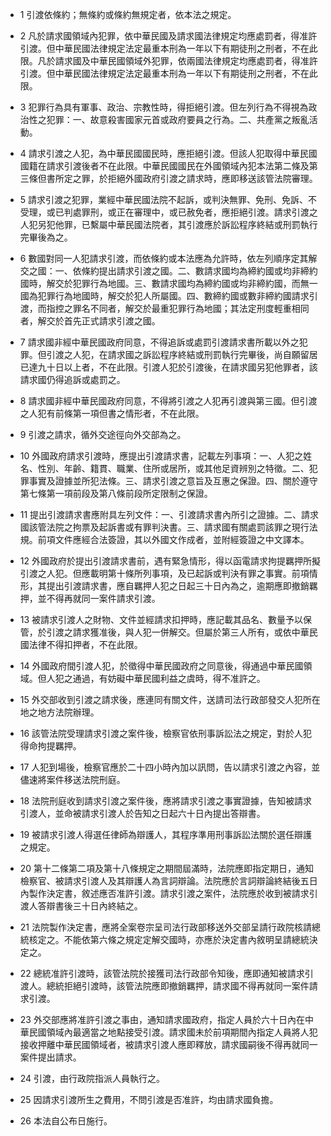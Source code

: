 * 1 引渡依條約；無條約或條約無規定者，依本法之規定。

* 2 凡於請求國領域內犯罪，依中華民國及請求國法律規定均應處罰者，得准許引渡。但中華民國法律規定法定最重本刑為一年以下有期徒刑之刑者，不在此限。凡於請求國及中華民國領域外犯罪，依兩國法律規定均應處罰者，得准許引渡。但中華民國法律規定法定最重本刑為一年以下有期徒刑之刑者，不在此限。

* 3 犯罪行為具有軍事、政治、宗教性時，得拒絕引渡。但左列行為不得視為政治性之犯罪：一、故意殺害國家元首或政府要員之行為。二、共產黨之叛亂活動。

* 4 請求引渡之人犯，為中華民國國民時，應拒絕引渡。但該人犯取得中華民國國籍在請求引渡後者不在此限。中華民國國民在外國領域內犯本法第二條及第三條但書所定之罪，於拒絕外國政府引渡之請求時，應即移送該管法院審理。

* 5 請求引渡之犯罪，業經中華民國法院不起訴，或判決無罪、免刑、免訴、不受理，或已判處罪刑，或正在審理中，或已赦免者，應拒絕引渡。請求引渡之人犯另犯他罪，已繫屬中華民國法院者，其引渡應於訴訟程序終結或刑罰執行完畢後為之。

* 6 數國對同一人犯請求引渡，而依條約或本法應為允許時，依左列順序定其解交之國：一、依條約提出請求引渡之國。二、數請求國均為締約國或均非締約國時，解交於犯罪行為地國。三、數請求國均為締約國或均非締約國，而無一國為犯罪行為地國時，解交於犯人所屬國。四、數締約國或數非締約國請求引渡，而指控之罪名不同者，解交於最重犯罪行為地國；其法定刑度輕重相同者，解交於首先正式請求引渡之國。

* 7 請求國非經中華民國政府同意，不得追訴或處罰引渡請求書所載以外之犯罪。但引渡之人犯，在請求國之訴訟程序終結或刑罰執行完畢後，尚自願留居已達九十日以上者，不在此限。引渡人犯於引渡後，在請求國另犯他罪者，該請求國仍得追訴或處罰之。

* 8 請求國非經中華民國政府同意，不得將引渡之人犯再引渡與第三國。但引渡之人犯有前條第一項但書之情形者，不在此限。

* 9 引渡之請求，循外交途徑向外交部為之。

* 10 外國政府請求引渡時，應提出引渡請求書，記載左列事項：一、人犯之姓名、性別、年齡、籍貫、職業、住所或居所，或其他足資辨別之特徵。二、犯罪事實及證據並所犯法條。三、請求引渡之意旨及互惠之保證。四、關於遵守第七條第一項前段及第八條前段所定限制之保證。

* 11 提出引渡請求書應附具左列文件：一、引渡請求書內所引之證據。二、請求國該管法院之拘票及起訴書或有罪判決書。三、請求國有關處罰該罪之現行法規。前項文件應經合法簽證，其以外國文作成者，並附經簽證之中文譯本。

* 12 外國政府於提出引渡請求書前，遇有緊急情形，得以函電請求拘提羈押所擬引渡之人犯。但應載明第十條所列事項，及已起訴或判決有罪之事實。前項情形，其提出引渡請求書，應自羈押人犯之日起三十日內為之，逾期應即撤銷羈押，並不得再就同一案件請求引渡。

* 13 被請求引渡人之財物、文件並經請求扣押時，應記載其品名、數量予以保管，於引渡之請求獲准後，與人犯一併解交。但屬於第三人所有，或依中華民國法律不得扣押者，不在此限。

* 14 外國政府間引渡人犯，於徵得中華民國政府之同意後，得通過中華民國領域。但人犯之通過，有妨礙中華民國利益之虞時，得不准許之。

* 15 外交部收到引渡之請求後，應連同有關文件，送請司法行政部發交人犯所在地之地方法院辦理。

* 16 該管法院受理請求引渡之案件後，檢察官依刑事訴訟法之規定，對於人犯得命拘提羈押。

* 17 人犯到場後，檢察官應於二十四小時內加以訊問，告以請求引渡之內容，並儘速將案件移送法院刑庭。

* 18 法院刑庭收到請求引渡之案件後，應將請求引渡之事實證據，告知被請求引渡人，並命被請求引渡人於告知之日起六十日內提出答辯書。

* 19 被請求引渡人得選任律師為辯護人，其程序準用刑事訴訟法關於選任辯護之規定。

* 20 第十二條第二項及第十八條規定之期間屆滿時，法院應即指定期日，通知檢察官、被請求引渡人及其辯護人為言詞辯論。法院應於言詞辯論終結後五日內製作決定書，敘述應否准許引渡。請求引渡之案件，法院應於收到被請求引渡人答辯書後三十日內終結之。

* 21 法院製作決定書，應將全案卷宗呈司法行政部移送外交部呈請行政院核請總統核定之。不能依第六條之規定定解交國時，亦應於決定書內敘明呈請總統決定之。

* 22 總統准許引渡時，該管法院於接獲司法行政部令知後，應即通知被請求引渡人。總統拒絕引渡時，該管法院應即撤銷羈押，請求國不得再就同一案件請求引渡。

* 23 外交部應將准許引渡之事由，通知請求國政府，指定人員於六十日內在中華民國領域內最適當之地點接受引渡。請求國未於前項期間內指定人員將人犯接收押離中華民國領域者，被請求引渡人應即釋放，請求國嗣後不得再就同一案件提出請求。

* 24 引渡，由行政院指派人員執行之。

* 25 因請求引渡所生之費用，不問引渡是否准許，均由請求國負擔。

* 26 本法自公布日施行。


